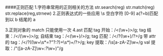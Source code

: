 ####正则匹配 1.字符串常用的正则相关的方法
str.search(reg)
str.match(reg)
str.replace(reg,strnew) 2.正则表达式的一些应用
\s 空白字符
[0-9]
a(?=b)匹配到以 b 结尾的 a

3.正则对象的 match 只能使用一次
4.ast 匹配
tag 开始：/\<(\w+)\>/g;
tag 结束：/\<\/(\w+)\>/g;
自结束 tag：/\<(\w+)\/\>/g;
tag 匹配：/\<\/?(\w+)\/?\>/g
带 attr 的 tag：/\<\/?((\w+\s*=?"?:?)+\s*)+\/?\>/g;
key 提取：/\s[a-zA-Z]\w+/g
val 提取：/"([a-zA-Z]\w+\:?\w+)"/g
